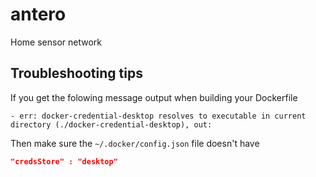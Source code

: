 # antero
Home sensor network


## Troubleshooting tips

If you get the folowing message output when building your Dockerfile 

```
- err: docker-credential-desktop resolves to executable in current directory (./docker-credential-desktop), out: 
```

Then make sure the `~/.docker/config.json` file doesn't have 

```json
"credsStore" : "desktop"
```